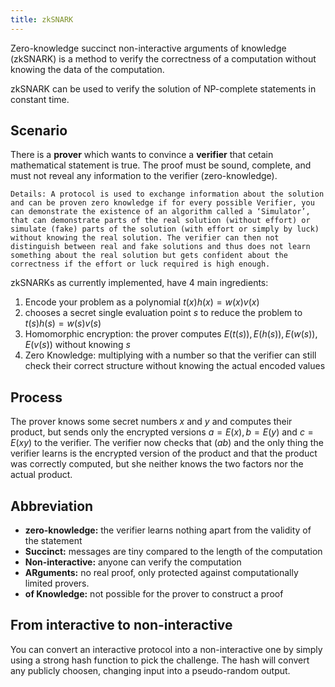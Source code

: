 ```yaml
---
title: zkSNARK
---
```


Zero-knowledge succinct non-interactive arguments of knowledge (zkSNARK) is a method to verify the correctness of a computation without knowing the data of the computation.

zkSNARK can be used to verify the solution of NP-complete statements in constant time.


## Scenario
There is a **prover** which wants to convince a **verifier** that cetain mathematical statement is true.
The proof must be sound, complete, and must not reveal any information to the verifier (zero-knowledge).

	Details: A protocol is used to exchange information about the solution and can be proven zero knowledge if for every possible Verifier, you can demonstrate the existence of an algorithm called a ‘Simulator’, that can demonstrate parts of the real solution (without effort) or simulate (fake) parts of the solution (with effort or simply by luck) without knowing the real solution. The verifier can then not distinguish between real and fake solutions and thus does not learn something about the real solution but gets confident about the correctness if the effort or luck required is high enough.




zkSNARKs as currently implemented, have 4 main ingredients:
1. Encode your problem as a polynomial $t(x)h(x) = w(x)v(x)$
1. chooses a secret single evaluation point $s$ to reduce the problem to $t(s)h(s) = w(s)v(s)$
1. Homomorphic encryption: the prover computes $E(t(s)), E(h(s)), E(w(s)), E(v(s))$ without knowing $s$
1. Zero Knowledge: multiplying with a number so that the verifier can still check their correct structure without knowing the actual encoded values


## Process
The prover knows some secret numbers $x$ and $y$ and computes their product, but sends only the encrypted versions $a = E(x), b = E(y)$ and $c = E(xy)$ to the verifier. The verifier now checks that
$(ab)%n ≡ c%n$ and the only thing the verifier learns is the encrypted version of the product and that the product was correctly computed, but she neither knows the two factors nor the actual product.




## Abbreviation
* **zero-knowledge:** the verifier learns nothing apart from the validity of the statement
* **Succinct:** messages are tiny compared to the length of the  computation
* **Non-interactive:** anyone can verify the computation
* **ARguments:** no real proof, only protected against computationally limited provers.
* **of Knowledge:** not possible for the prover to construct a proof


## From interactive to non-interactive
You can convert an interactive protocol into a non-interactive one by simply using a strong hash function to pick the challenge. The hash will convert any publicly choosen, changing input into a pseudo-random output.
